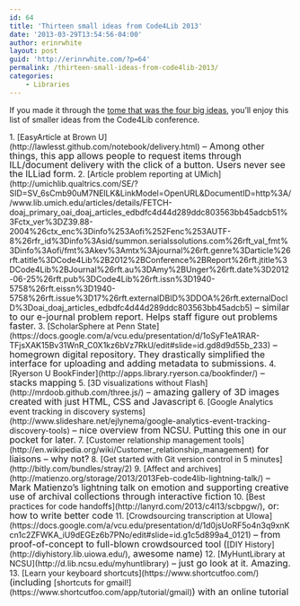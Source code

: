 ```yaml
---
id: 64
title: 'Thirteen small ideas from Code4Lib 2013'
date: '2013-03-29T13:54:56-04:00'
author: erinrwhite
layout: post
guid: 'http://erinrwhite.com/?p=64'
permalink: /thirteen-small-ideas-from-code4lib-2013/
categories:
    - Libraries
---
```


If you made it through the [tome that was the four big ideas](https://erinrwhite.com/fou-things-that-inspired-me-at-code4lib-2013/), you’ll enjoy this list of smaller ideas from the Code4Lib conference.

<div>1. [EasyArticle at Brown U](http://lawlesst.github.com/notebook/delivery.html)<span style="font-size: 1rem; line-height: 1;"> – Among other things, this app allows people to request items through ILL/document delivery with the click of a button. Users never see the ILLiad form.</span>
2. [Article problem reporting at UMich](http://umichlib.qualtrics.com/SE/?SID=SV_6sCmb90uM7NElLK&LinkModel=OpenURL&DocumentID=http%3A//www.lib.umich.edu/articles/details/FETCH-doaj_primary_oai_doaj_articles_edbdfc4d44d289ddc803563bb45adcb51%3Fctx_ver%3DZ39.88-2004%26ctx_enc%3Dinfo%253Aofi%252Fenc%253AUTF-8%26rfr_id%3Dinfo%3Asid/summon.serialssolutions.com%26rft_val_fmt%3Dinfo%3Aofi/fmt%3Akev%3Amtx%3Ajournal%26rft.genre%3Darticle%26rft.atitle%3DCode4Lib%2B2012%2BConference%2BReport%26rft.jtitle%3DCode4Lib%2BJournal%26rft.au%3DAmy%2BUnger%26rft.date%3D2012-06-25%26rft.pub%3DCode4Lib%26rft.issn%3D1940-5758%26rft.eissn%3D1940-5758%26rft.issue%3D17%26rft.externalDBID%3DDOA%26rft.externalDocID%3Doai_doaj_articles_edbdfc4d44d289ddc803563bb45adcb5)<span style="font-size: 1rem; line-height: 1;"> – similar to our e-journal problem report. Helps staff figure out problems faster.</span>
3. [ScholarSphere at Penn State](https://docs.google.com/a/vcu.edu/presentation/d/1oSyF1eA1RAR-TFjsXAK15Bv31WnR_C0X1kz6bVz7RkU/edit#slide=id.gd8d9d55b_233)<span style="font-size: 1rem; line-height: 1;"> – homegrown digital repository. They drastically simplified the interface for uploading and adding metadata to submissions.</span>
4. [Ryerson U BookFinder](http://apps.library.ryerson.ca/bookfinder/)<span style="font-size: 1rem; line-height: 1;"> – stacks mapping</span>
5. [3D visualizations without Flash](http://mrdoob.github.com/three.js/)<span style="font-size: 1rem; line-height: 1;"> – amazing gallery of 3D images created with just HTML, CSS and Javascript</span>
6. [Google Analytics event tracking in discovery systems](http://www.slideshare.net/ejlynema/google-analytics-event-tracking-discovery-tools)<span style="font-size: 1rem; line-height: 1;"> – nice overview from NCSU. Putting this one in our pocket for later.</span>
7. [Customer relationship management tools](http://en.wikipedia.org/wiki/Customer_relationship_management)<span style="font-size: 1rem; line-height: 1;"> for liaisons – why not?</span>
8. [Get started with Git version control in 5 minutes](http://bitly.com/bundles/stray/2)
9. [Affect and archives](http://matienzo.org/storage/2013/2013Feb-code4lib-lightning-talk/)<span style="font-size: 1rem; line-height: 1;"> – Mark Matienzo’s lightning talk on emotion and supporting creative use of archival collections through interactive fiction</span>
10. [Best practices for code handoffs](http://lanyrd.com/2013/c4l13/scbpgw/)<span style="font-size: 1rem; line-height: 1;">, or: how to write better code</span>
11. [Crowdsourcing transcription at UIowa](https://docs.google.com/a/vcu.edu/presentation/d/1d0jsUoRF5o4n3q9xnKcn1c2ZFWKA_iU9dEGEz6b7PNo/edit#slide=id.g1c5d899a4_0121)<span style="font-size: 1rem; line-height: 1;"> – from proof-of-concept to full-blown crowdsourced tool (</span>[DIY History](http://diyhistory.lib.uiowa.edu/)<span style="font-size: 1rem; line-height: 1;">, awesome name)</span>
12. [MyHuntLibrary at NCSU](http://d.lib.ncsu.edu/myhuntlibrary)<span style="font-size: 1rem; line-height: 1;"> – just go look at it. Amazing.</span>
13. [Learn your keyboard shortcuts](https://www.shortcutfoo.com/)<span style="font-size: 1rem; line-height: 1;"> (including </span>[shortcuts for gmail!](https://www.shortcutfoo.com/app/tutorial/gmail)<span style="font-size: 1rem; line-height: 1;">) with an online tutorial</span>

</div>